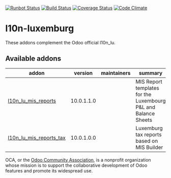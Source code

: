 [![Runbot Status](https://runbot.odoo-community.org/runbot/badge/flat/123/10.0.svg)](https://runbot.odoo-community.org/runbot/repo/github-com-oca-l10n-luxemburg-123)
[![Build Status](https://travis-ci.org/OCA/l10n-luxemburg.svg?branch=10.0)](https://travis-ci.org/OCA/l10n-luxemburg)
[![Coverage Status](https://coveralls.io/repos/OCA/l10n-luxemburg/badge.svg?branch=10.0)](https://coveralls.io/r/OCA/l10n-luxemburg?branch=10.0)
[![Code Climate](https://codeclimate.com/github/OCA/l10n-luxemburg/badges/gpa.svg)](https://codeclimate.com/github/OCA/l10n-luxemburg)

l10n-luxemburg
==============

These addons complement the Odoo official l10n_lu.


[//]: # (addons)

Available addons
----------------
addon | version | maintainers | summary
--- | --- | --- | ---
[l10n_lu_mis_reports](l10n_lu_mis_reports/) | 10.0.1.1.0 |  | MIS Report templates for the Luxembourg P&L and Balance Sheets
[l10n_lu_mis_reports_tax](l10n_lu_mis_reports_tax/) | 10.0.1.0.0 |  | Luxemburg tax reports based on MIS Builder

[//]: # (end addons)

OCA, or the [Odoo Community Association](http://odoo-community.org/), is a nonprofit organization whose
mission is to support the collaborative development of Odoo features and
promote its widespread use.
